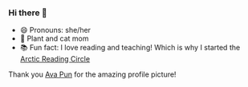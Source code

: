 ### Hi there 👋

- 😄 Pronouns: she/her
- 🌱 Plant and cat mom
- 📚 Fun fact: I love reading and teaching! Which is why I started the [Arctic Reading Circle](https://arcticreadingcircle.org/)

Thank you [Ava Pun](https://github.com/avalovelace1) for the amazing profile picture!
<!--
**jenniferli1098/jenniferli1098** is a ✨ _special_ ✨ repository because its `README.md` (this file) appears on your GitHub profile.

Here are some ideas to get you started:

- 🔭 I’m currently working on ...
- 🌱 I’m currently learning ...
- 👯 I’m looking to collaborate on ...
- 🤔 I’m looking for help with ...
- 💬 Ask me about ...
- 📫 How to reach me: ...
- 😄 Pronouns: ...
- ⚡ Fun fact: ...
-->
